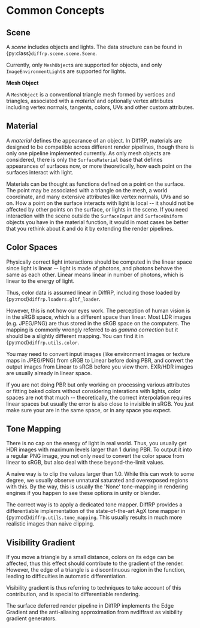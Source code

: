# Common Concepts

## Scene

A *scene* includes objects and lights.
The data structure can be found in {py:class}`diffrp.scene.scene.Scene`.

Currently, only `MeshObject`s are supported for objects, and only `ImageEnvironmentLight`s are supported for lights.

**Mesh Object**

A `MeshObject` is a conventional triangle mesh formed by vertices and triangles, associated with a *material* and optionally vertex attributes including vertex normals, tangents, colors, UVs and other custom attributes.

## Material

A *material* defines the appearance of an object. In DiffRP, materials are designed to be compatible across different render pipelines, though there is only one pipeline implemented currently. As only mesh objects are considered, there is only the `SurfaceMaterial` base that defines appearances of surfaces now, or more theoretically, how each point on the surfaces interact with light.

Materials can be thought as functions defined on a point on the surface. The point may be associated with a triangle on the mesh, a world coordinate, and many extensive attributes like vertex normals, UVs and so on. How a point on the surface interacts with light is local -- it should not be affected by other points on the surface, or lights in the scene. If you need interaction with the scene outside the `SurfaceInput` and `SurfaceUniform` objects you have in the material function, it would in most cases be better that you rethink about it and do it by extending the render pipelines.

## Color Spaces

Physically correct light interactions should be computed in the linear space since light is linear -- light is made of photons, and photons behave the same as each other. Linear means linear in number of photons, which is linear to the energy of light.

Thus, color data is assumed linear in DiffRP, including those loaded by {py:mod}`diffrp.loaders.gltf_loader`.

However, this is not how our eyes work. The perception of human vision is in the sRGB space, which is a different space than linear. Most LDR images (e.g. JPEG/PNG) are thus stored in the sRGB space on the computers. The mapping is commonly wrongly referred to as *gamma correction* but it should be a slightly different mapping. You can find it in {py:mod}`diffrp.utils.color`.

You may need to convert input images (like environment images or texture maps in JPEG/PNG) from sRGB to Linear before doing PBR, and convert the output images from Linear to sRGB before you view them. EXR/HDR images are usually already in linear space.

If you are not doing PBR but only working on processing various attributes or fitting baked colors without considering interations with lights, color spaces are not that much -- theoretically, the correct interpolation requires linear spaces but usually the error is also close to invisible in sRGB. You just make sure your are in the same space, or in any space you expect.

## Tone Mapping

There is no cap on the energy of light in real world. Thus, you usually get HDR images with maximum levels larger than 1 during PBR. To output it into a regular PNG image, you not only need to convert the color space from linear to sRGB, but also deal with these beyond-the-limit values.

A naive way is to clip the values larger than 1.0. While this can work to some degree, we usually observe unnatural saturated and overexposed regions with this. By the way, this is usually the 'None' tone-mapping in rendering engines if you happen to see these options in unity or blender.

The correct way is to apply a dedicated tone mapper. DiffRP provides a differentiable implementation of the state-of-the-art AgX tone mapper in {py:mod}`diffrp.utils.tone_mapping`. This usually results in much more realistic images than naive clipping.

## Visibility Gradient

If you move a triangle by a small distance, colors on its edge can be affected, thus this effect should contribute to the gradient of the render. However, the edge of a triangle is a discontinuous region in the function, leading to difficulties in automatic differentiation.

Visibility gradient is thus referring to techniques to take account of this contribution, and is special to differentiable rendering.

The surface deferred render pipeline in DiffRP implements the Edge Gradient and the anti-aliasing approximation from nvdiffrast as visibility gradient generators.
